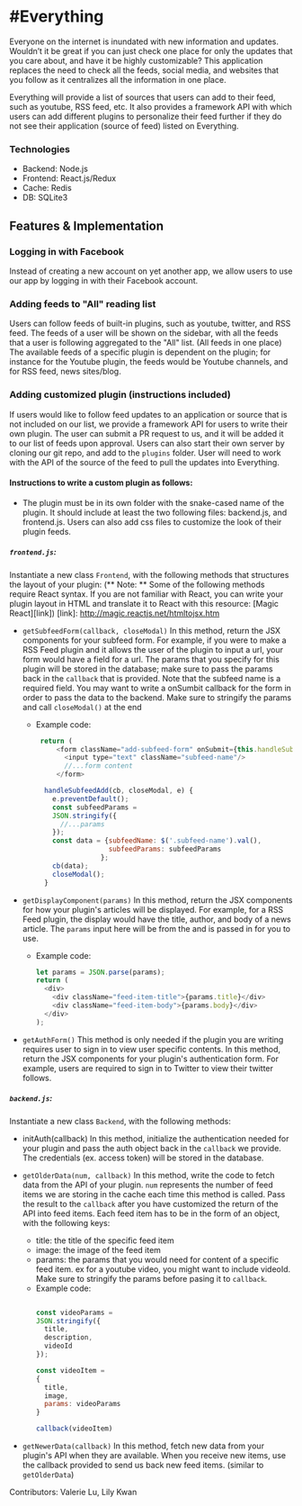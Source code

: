 # #Everything

Everyone on the internet is inundated with new information and updates. Wouldn’t it be great if you can just check one place for only the updates that you care about, and have it be highly customizable? This application replaces the need to check all the feeds, social media, and websites that you follow as it centralizes all the information in one place.

Everything will provide a list of sources that users can add to their feed, such as youtube, RSS feed, etc. It also provides a framework API with which users can add different plugins to personalize their feed further if they do not see their application (source of feed) listed on Everything.

### Technologies

- Backend: Node.js
- Frontend: React.js/Redux
- Cache: Redis
- DB: SQLite3

## Features & Implementation

### Logging in with Facebook

Instead of creating a new account on yet another app, we allow users to use our app by logging in with their Facebook account.

### Adding feeds to "All" reading list

Users can follow feeds of built-in plugins, such as youtube, twitter, and RSS feed. The feeds of a user will be shown on the sidebar, with all the feeds that a user is following aggregated to the "All" list. (All feeds in one place)
The available feeds of a specific plugin is dependent on the plugin; for instance for the Youtube plugin, the feeds would be Youtube channels, and for RSS feed, news sites/blog.

### Adding customized plugin (instructions included)

If users would like to follow feed updates to an application or source that is not included on our list, we provide a framework API for users to write their own plugin. The user can submit a PR request to us, and it will be added it to our list of feeds upon approval. Users can also start their own server by cloning our git repo, and add to the `plugins` folder. User will need to work with the API of the source of the feed to pull the updates into Everything.

#### Instructions to write a custom plugin as follows:
- The plugin must be in its own folder with the snake-cased name of the plugin. It should include at least the two following files: backend.js, and frontend.js. Users can also add css files to customize the look of their plugin feeds.

##### `frontend.js`:
Instantiate a new class `Frontend`, with the following methods that structures the layout of your plugin:
(** Note: ** Some of the following methods require React syntax. If you are not familiar with React, you can write your plugin layout in HTML and translate it to React with this resource: [Magic React][link])
[link]: http://magic.reactjs.net/htmltojsx.htm

  * `getSubfeedForm(callback, closeModal)`
In this method, return the JSX components for your subfeed form. For example, if you were to make a RSS Feed plugin and it allows the user of the plugin to input a url, your form would have a field for a url. The params that you specify for this plugin will be stored in the database; make sure to pass the params back in the `callback` that is provided.
Note that the subfeed name is a required field.
You may want to write a onSumbit callback for the form in order to pass the data to the backend.
Make sure to stringify the params and call `closeModal()` at the end

    - Example code:
       ```js
        return (
            <form className="add-subfeed-form" onSubmit={this.handleSubfeedAdd.bind(this, cb, closeModal)}>
              <input type="text" className="subfeed-name"/>
              //...form content
            </form>
        ```

        ```js
          handleSubfeedAdd(cb, closeModal, e) {
            e.preventDefault();
            const subfeedParams =
            JSON.stringify({
              //...params
            });
            const data = {subfeedName: $('.subfeed-name').val(),
                          subfeedParams: subfeedParams
                        };
            cb(data);
            closeModal();
          }

        ```

  * `getDisplayComponent(params)`
In this method, return the JSX components for how your plugin's articles will be displayed. For example, for a RSS Feed plugin, the display would have the title, author, and body of a news article. The `params` input here will be from the and is passed in for you to use.
    - Example code:
      ```js
      let params = JSON.parse(params);
      return (
        <div>
          <div className="feed-item-title">{params.title}</div>
          <div className="feed-item-body">{params.body}</div>  
        </div>
      );
      ```

  * `getAuthForm()`
This method is only needed if the plugin you are writing requires user to sign in to view user specific contents.
In this method, return the JSX components for your plugin's authentication form. For example, users are required to sign in to Twitter to view their twitter follows.

##### `backend.js`:
Instantiate a new class `Backend`, with the following methods:

  * initAuth(callback)
In this method, initialize the authentication needed for your plugin and pass the auth object back in the `callback` we provide. The credentials (ex. access token) will be stored in the database.

  * `getOlderData(num, callback)`
In this method, write the code to fetch data from the API of your plugin. `num` represents the number of feed items we are storing in the cache each time this method is called. Pass the result to the `callback` after you have customized the return of the API into feed items.
Each feed item has to be in the form of an object, with the following keys:
    - title: the title of the specific feed item
    - image: the image of the feed item
    - params: the params that you would need for content of a specific feed item. ex for a youtube video, you might want to include videoId. Make sure to stringify the params before pasing it to `callback`.
    - Example code:
      ```js

      const videoParams =
      JSON.stringify({
        title,
        description,
        videoId
      });

      const videoItem =
      {
        title,
        image,
        params: videoParams
      }

      callback(videoItem)
      ```

  * `getNewerData(callback)`
  In this method, fetch new data from your plugin's API when they are available. When you receive new items, use the callback provided to send us back new feed items. (similar to `getOlderData`)
  

Contributors: Valerie Lu, Lily Kwan
